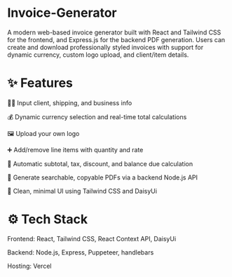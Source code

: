 # Invoice-Generator

A modern web-based invoice generator built with React and Tailwind CSS for the frontend, and Express.js for the backend PDF generation. Users can create and download professionally styled invoices with support for dynamic currency, custom logo upload, and client/item details.

# ✨ Features
  🧑‍💼 Input client, shipping, and business info
  
  💰 Dynamic currency selection and real-time total calculations
  
  🖼 Upload your own logo
  
  ➕ Add/remove line items with quantity and rate
  
  🧾 Automatic subtotal, tax, discount, and balance due calculation
  
  📄 Generate searchable, copyable PDFs via a backend Node.js API
  
  🎯 Clean, minimal UI using Tailwind CSS and DaisyUi

# ⚙️ Tech Stack
  Frontend: React, Tailwind CSS, React Context API, DaisyUi
  
  Backend: Node.js, Express, Puppeteer, handlebars
  
  Hosting: Vercel
